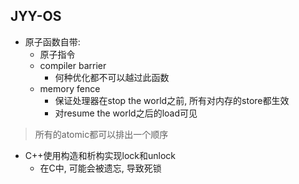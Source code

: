 ## JYY-OS
- 原子函数自带:
	- 原子指令
	- compiler barrier
		- 何种优化都不可以越过此函数
	- memory fence
		- 保证处理器在stop the world之前, 所有对内存的store都生效
		- 对resume the world之后的load可见
> 所有的atomic都可以排出一个顺序

- C++使用构造和析构实现lock和unlock
	- 在C中, 可能会被遗忘, 导致死锁